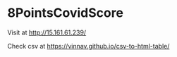 # 8PointsCovidScore

Visit at http://15.161.61.239/

Check csv at https://vinnav.github.io/csv-to-html-table/
